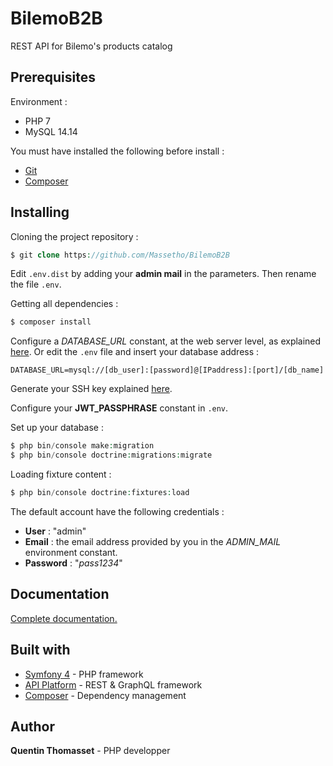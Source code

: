 # BilemoB2B
REST API for Bilemo's products catalog

## Prerequisites
Environment :
  - PHP 7
  - MySQL 14.14

You must have installed the following before install :
  - [Git](https://git-scm.com/downloads)
  - [Composer](https://getcomposer.org/)

## Installing
Cloning the project repository :
```php
$ git clone https://github.com/Massetho/BilemoB2B
```

Edit `.env.dist` by adding your **admin mail** in the parameters. Then rename the file `.env`.

Getting all dependencies :
```php
$ composer install
```

Configure a *DATABASE_URL* constant, at the web server level, as explained [here](https://symfony.com/doc/current/configuration/external_parameters.html#configuring-environment-variables-in-production). Or edit the `.env` file and insert your database address :
```dotenv
DATABASE_URL=mysql://[db_user]:[password]@[IPaddress]:[port]/[db_name]
```

Generate your SSH key explained [here](https://github.com/lexik/LexikJWTAuthenticationBundle/blob/master/Resources/doc/index.md#installation).

Configure your **JWT_PASSPHRASE** constant in `.env`.

Set up your database :
```php
$ php bin/console make:migration
$ php bin/console doctrine:migrations:migrate
```

Loading fixture content : 
```php
$ php bin/console doctrine:fixtures:load
```

The default account have the following credentials :
  - **User** : "admin"
  - **Email** : the email address provided by you in the *ADMIN_MAIL* environment constant.
  - **Password** : "*pass1234*"

## Documentation
  [Complete documentation.](https://undefined.api-docs.io/0.0.0/api/)
  
## Built with
  - [Symfony 4](https://symfony.com/) - PHP framework
  - [API Platform](https://api-platform.com/) - REST & GraphQL framework
  - [Composer](https://getcomposer.org/) - Dependency management

## Author
  **Quentin Thomasset** - PHP developper